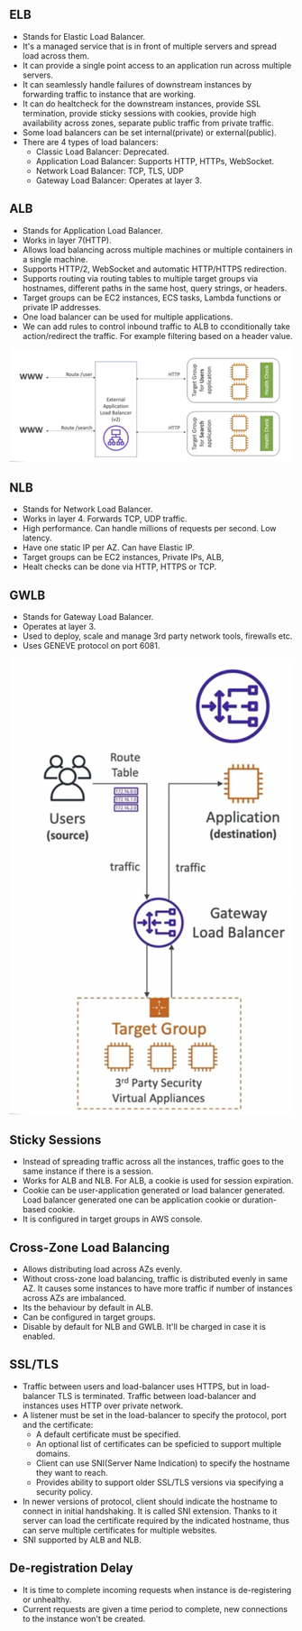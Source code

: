 ## ELB
- Stands for Elastic Load Balancer.
- It's a managed service that is in front of multiple servers and spread load across them.
- It can provide a single point access to an application run across multiple servers.
- It can seamlessly handle failures of downstream instances by forwarding traffic to instance that are working.
- It can do healtcheck for the downstream instances, provide SSL termination, provide sticky sessions with cookies, provide high availability across zones, separate public traffic from private traffic.
- Some load balancers can be set internal(private) or external(public).
- There are 4 types of load balancers:
    - Classic Load Balancer: Deprecated.
    - Application Load Balancer: Supports HTTP, HTTPs, WebSocket.
    - Network Load Balancer: TCP, TLS, UDP
    - Gateway Load Balancer: Operates at layer 3.

## ALB
- Stands for Application Load Balancer.
- Works in layer 7(HTTP).
- Allows load balancing across multiple machines or multiple containers in a single machine.
- Supports HTTP/2, WebSocket and automatic HTTP/HTTPS redirection.
- Supports routing via routing tables to multiple target groups via hostnames, different paths in the same host, query strings, or headers.
- Target groups can be EC2 instances, ECS tasks, Lambda functions or private IP addresses.
- One load balancer can be used for multiple applications.
- We can add rules to control inbound traffic to ALB to cconditionally take action/redirect the traffic. For example filtering based on a header value.

![ALB](../images/alb.png)

## NLB
- Stands for Network Load Balancer.
- Works in layer 4. Forwards TCP, UDP traffic.
- High performance. Can handle millions of requests per second. Low latency.
- Have one static IP per AZ. Can have Elastic IP.
- Target groups can be EC2 instances, Private IPs, ALB, 
- Healt checks can be done via HTTP, HTTPS or TCP.

## GWLB
- Stands for Gateway Load Balancer.
- Operates at layer 3.
- Used to deploy, scale and manage 3rd party network tools, firewalls etc.
- Uses GENEVE protocol on port 6081.

![GWLB](../images/gwlb.png)

## Sticky Sessions
- Instead of spreading traffic across all the instances, traffic goes to the same instance if there is a session.
- Works for ALB and NLB. For ALB, a cookie is used for session expiration.
- Cookie can be user-application generated or load balancer generated. Load balancer generated one can be application cookie or duration-based cookie.
- It is configured in target groups in AWS console.

## Cross-Zone Load Balancing
- Allows distributing load across AZs evenly.
- Without cross-zone load balancing, traffic is distributed evenly in same AZ. It causes some instances to have more traffic if number of instances across AZs are imbalanced.
- Its the behaviour by default in ALB. 
- Can be configured in target groups.
- Disable by default for NLB and GWLB. It'll be charged in case it is enabled.

## SSL/TLS
- Traffic between users and load-balancer uses HTTPS, but in load-balancer TLS is terminated. Traffic between load-balancer and instances uses HTTP over private network.
- A listener must be set in the load-balancer to specify the protocol, port and the certificate:
    - A default certificate must be specified.
    - An optional list of certificates can be speficied to support multiple domains.
    - Client can use SNI(Server Name Indication) to specify the hostname they want to reach.
    - Provides ability to support older SSL/TLS versions via specifying a security policy.
- In newer versions of protocol, client should indicate the hostname to connect in initial handshaking. It is called SNI extension. Thanks to it server can load the certificate
required by the indicated hostname, thus can serve multiple certificates for multiple websites.
- SNI supported by ALB and NLB.

## De-registration Delay
- It is time to complete incoming requests when instance is de-registering or unhealthy.
- Current requests are given a time period to complete, new connections to the instance won't be created.